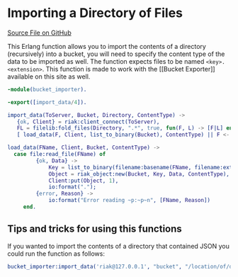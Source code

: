 # Importing a Directory of Files 

[Source File on GitHub](https://github.com/basho/riak_function_contrib/blob/master/other/erlang/bucket_importer.erl)

This Erlang function allows you to import the contents of a directory (recursively) into a bucket, you will need to specify the content type of the data to be imported as well. The function expects files to be named `<key>.<extension>`. This function is made to work with the [[Bucket Exporter]] available on this site as well.

```erlang
-module(bucket_importer).

-export([import_data/4]).

import_data(ToServer, Bucket, Directory, ContentType) ->
   {ok, Client} = riak:client_connect(ToServer),
   FL = filelib:fold_files(Directory, ".*", true, fun(F, L) -> [F|L] end, []),
   [ load_data(F, Client, list_to_binary(Bucket), ContentType) || F <- FL ].

load_data(FName, Client, Bucket, ContentType) ->
  case file:read_file(FName) of
         {ok, Data} ->
             Key = list_to_binary(filename:basename(FName, filename:extension(FName))),
             Object = riak_object:new(Bucket, Key, Data, ContentType),
             Client:put(Object, 1),
             io:format(".");
         {error, Reason} ->
             io:format("Error reading ~p:~p~n", [FName, Reason])
     end.
```

## Tips and tricks for using this functions

If you wanted to import the contents of a directory that contained JSON you could run the function as follows:

```erlang
bucket_importer:import_data('riak@127.0.0.1', "bucket", "/location/of/data", "application/json").
```
